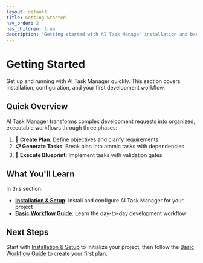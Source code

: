 ```yaml
---
layout: default
title: Getting Started
nav_order: 2
has_children: true
description: "Getting started with AI Task Manager installation and basic workflows"
---
```


# Getting Started

Get up and running with AI Task Manager quickly. This section covers installation, configuration, and your first development workflow.

## Quick Overview

AI Task Manager transforms complex development requests into organized, executable workflows through three phases:

1. **📝 Create Plan**: Define objectives and clarify requirements
2. **📋 Generate Tasks**: Break plan into atomic tasks with dependencies
3. **🚀 Execute Blueprint**: Implement tasks with validation gates

## What You'll Learn

In this section:

- **[Installation & Setup](installation.html)**: Install and configure AI Task Manager for your project
- **[Basic Workflow Guide](workflow.html)**: Learn the day-to-day development workflow

## Next Steps

Start with [Installation & Setup](installation.html) to initialize your project, then follow the [Basic Workflow Guide](workflow.html) to create your first plan.
